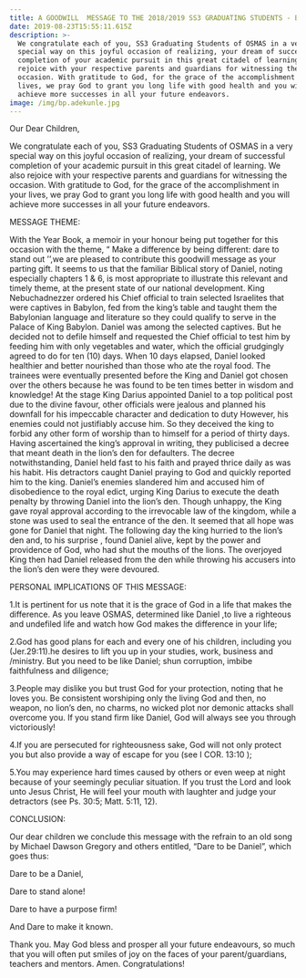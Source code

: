 ```yaml
---
title: A GOODWILL  MESSAGE TO THE 2018/2019 SS3 GRADUATING STUDENTS - BP. ADEKUNLE
date: 2019-08-23T15:55:11.615Z
description: >-
  We congratulate each of you, SS3 Graduating Students of OSMAS in a very
  special way on this joyful occasion of realizing, your dream of successful
  completion of your academic pursuit in this great citadel of learning. We also
  rejoice with your respective parents and guardians for witnessing the
  occasion. With gratitude to God, for the grace of the accomplishment in your
  lives, we pray God to grant you long life with good health and you will
  achieve more successes in all your future endeavors.
image: /img/bp.adekunle.jpg
---
```

Our Dear Children,

We congratulate each of you, SS3 Graduating Students of OSMAS in a very special way on this joyful occasion of realizing, your dream of successful completion of your academic pursuit in this great citadel of learning. We also rejoice with your respective parents and guardians for witnessing the occasion. With gratitude to God, for the grace of the accomplishment in your lives, we pray God to grant you long life with good health and you will achieve more successes in all your future endeavors.

MESSAGE THEME:

With the Year Book, a memoir in your honour being put together for this occasion with the theme, “ Make a difference by being different: dare to stand out ’’,we are pleased to contribute this goodwill message as your parting gift. It seems to us that the familiar Biblical story of Daniel, noting especially chapters 1 & 6, is most appropriate to illustrate this relevant and timely theme, at the present state of our national development. King Nebuchadnezzer ordered his Chief official to train selected Israelites that were captives in Babylon, fed from the king’s table and taught them the Babylonian language and literature so they could qualify to serve in the Palace of King Babylon. Daniel was among the selected captives. But he decided not to defile himself and requested the Chief official to test him by feeding him with only vegetables and water, which the official grudgingly agreed to do for ten (10) days. When 10 days elapsed, Daniel looked healthier and better nourished than those who ate the royal food. The trainees were eventually presented before the King and Daniel got chosen over the others because he was found to be ten times better in wisdom and knowledge! At the stage King Darius appointed Daniel to a top political post due to the divine favour, other officials were jealous and planned his downfall for his impeccable character and dedication to duty However, his enemies could not justifiably accuse him. So they deceived the king to forbid any other form of worship than to himself for a period of thirty days. Having ascertained the king’s approval in writing, they publicised a decree that meant death in the lion’s den for defaulters. The decree notwithstanding, Daniel held fast to his faith and prayed thrice daily as was his habit. His detractors caught Daniel praying to God and quickly reported him to the king. Daniel’s enemies slandered him and accused him of disobedience to the royal edict, urging King Darius to execute the death penalty by throwing Daniel into the lion’s den. Though unhappy, the King gave royal approval according to the irrevocable law of the kingdom, while a stone was used to seal the entrance of the den. It seemed that all hope was gone for Daniel that night. The following day the king hurried to the lion’s den and, to his surprise , found Daniel alive, kept by the power and providence of God, who had shut the mouths of the lions. The overjoyed King then had Daniel released from the den while throwing his accusers into the lion’s den were they were devoured.

PERSONAL IMPLICATIONS OF THIS MESSAGE:

1.It is pertinent for us note that it is the grace of God in a life that makes the difference. As you leave OSMAS, determined like Daniel ,to live a righteous and undefiled life and watch how God makes the difference in your life;

2.God has good plans for each and every one of his children, including you (Jer.29:11).he desires to lift you up in your studies, work, business and /ministry. But you need to be like Daniel; shun corruption, imbibe faithfulness and diligence;

3.People may dislike you but trust God for your protection, noting that he loves you. Be consistent worshiping only the living God and then, no weapon, no lion’s den, no charms, no wicked plot nor demonic attacks shall overcome you. If you stand firm like Daniel, God will always see you through victoriously!

4.If you are persecuted for righteousness sake, God will not only protect you but also provide a way of escape for you (see I COR. 13:10 ); 

5.You may experience hard times caused by others or even weep at night because of your seemingly peculiar situation. If you trust the Lord and look unto Jesus Christ, He will feel your mouth with laughter and judge your detractors (see Ps. 30:5; Matt. 5:11, 12).

CONCLUSION:

Our dear children we conclude this message with the refrain to an old song by Michael Dawson Gregory and others entitled, “Dare to be Daniel”, which goes thus:

Dare to be a Daniel,

Dare to stand alone!

Dare to have a purpose firm!

And Dare to make it known.

Thank you. May God bless and prosper all your future endeavours, so much that you will often put smiles of joy on the faces of your parent/guardians, teachers and mentors. Amen. Congratulations!
